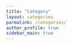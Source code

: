 ```yaml
---
title: "Category"
layout: categories
parmalink: /categories/
author_profile: true
sidebar_main: true
---
```


